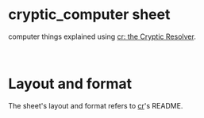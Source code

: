 # cryptic_computer sheet

computer things explained using [cr: the Cryptic Resolver](https://github.com/cryptic-resolver/cr).

<br>

# Layout and format

The sheet's layout and format refers to [cr]'s README.

[cr]: https://github.com/cryptic-resolver/cr
